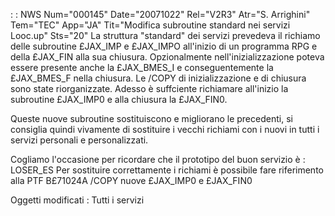  :  : NWS Num="000145" Date="20071022" Rel="V2R3" Atr="S. Arrighini" Tem="TEC" App="JA" Tit="Modifica subroutine standard nei servizi Looc.up" Sts="20"
La struttura "standard" dei servizi prevedeva il richiamo delle subroutine £JAX_IMP e £JAX_IMPO all'inizio di un programma RPG e della £JAX_FIN alla sua chiusura.
Opzionalmente nell'inizializzazione poteva essere presente anche la £JAX_BMES_I e conseguentemente
la £JAX_BMES_F nella chiusura.
Le /COPY di inizializzazione e di chiusura sono state riorganizzate. Adesso è suffciente richiamare
all'inizio la subroutine £JAX_IMP0 e alla chiusura la £JAX_FIN0.

Queste nuove subroutine sostituiscono e migliorano le precedenti, si consiglia quindi vivamente di
sostituire i vecchi richiami con i nuovi in tutti i servizi personali e personalizzati.

Cogliamo l'occasione per ricordare che il prototipo del buon servizio è :  LOSER_ES 
Per sostituire correttamente i richiami è possibile fare riferimento alla PTF B£71024A 
/COPY nuove
£JAX_IMP0 e £JAX_FIN0

Oggetti modificati : 
Tutti i servizi
